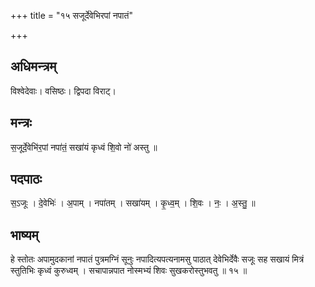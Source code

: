 +++
title = "१५ सजूर्देवेभिरपां नपातं"

+++
## अधिमन्त्रम्
विश्वेदेवाः। वसिष्ठः। द्विपदा विराट्।

## मन्त्रः
स॒जूर्दे॒वेभि॑र॒पां नपा॑तं॒ सखा॑यं कृध्वं शि॒वो नो॑ अस्तु ॥

## पदपाठः
स॒ऽजूः । दे॒वेभिः॑ । अ॒पाम् । नपा॑तम् । सखा॑यम् । कृ॒ध्व॒म् । शि॒वः । नः॒ । अ॒स्तु॒ ॥

## भाष्यम्
हे स्तोतः अपामुदकानां नपातं पुत्रमग्निं सूनुः नपादित्यपत्यनामसु पाठात् देवेभिर्देवैः सजूः सह सखायं मित्रं स्तुतिभिः कृध्वं कुरुध्वम् । सचापान्नपात नोस्मभ्यं शिवः सुखकरोस्तुभवतु ॥ १५ ॥